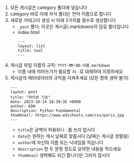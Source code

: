 1. 모든 게시글은 category 폴더에 넣습니다
2. category 바로 아래 자식 폴더는 언어 이름으로 합니다
3. 새로운 카테고리 생성 시 아래 2가지를 필수로 생성합니다
   - `_post` 폴더: 이곳은 게시글(.markdown)이 담길 폴더입니다
   - index.html
     ```
     ---
     layout: list
     title: tool
     ---
     ```
4. 게시글 파일 이름의 규칙: `YYYY-MM-DD-이름.markdown`
   - 이름 내에 띄어쓰기가 필요할 시 `-`로 대체하여 지정하세요
5. 게시글의 메타데이터의 규칙을 지켜주세요 (모든 항목 생략 불가)
   ```
   ---
   layout: post
   title: "파이썬 기초"
   date: 2023-10-14 18:39:35 +0900
   author: KDH
   description: Python Fundamental
   thumbnail: https://www.w3schools.com/css/paris.jpg
   ---
   ```
   - `title`은 공백이 허용되니 `-`를 쓰지 맙시다
   - `date`는 원하는 게시 날짜로 맞춥시다 (날짜는 게시글 정렬용)
   - `author`에 자신의 이름 또는 닉네임을 적습니다
   - `description` 한 두 문장 정도로 요약한 내용을 적으세요
   - `thumbnail` 생략해도 되긴 합니다만 그러지 맙시다
